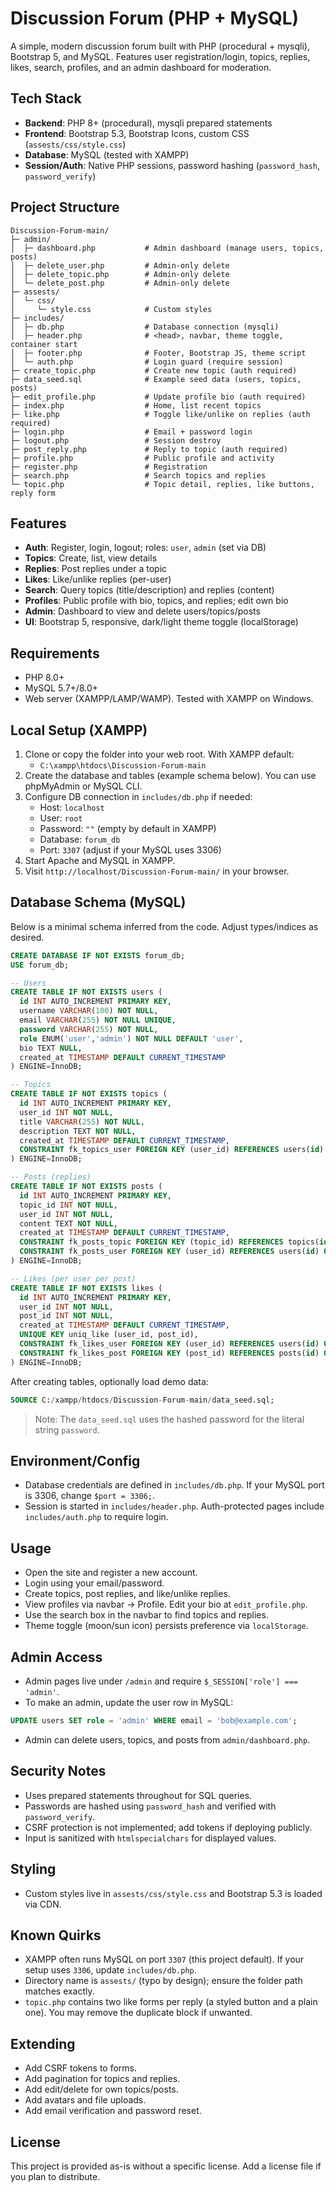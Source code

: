 # Discussion Forum (PHP + MySQL)

A simple, modern discussion forum built with PHP (procedural + mysqli), Bootstrap 5, and MySQL. Features user registration/login, topics, replies, likes, search, profiles, and an admin dashboard for moderation.

## Tech Stack
- **Backend**: PHP 8+ (procedural), mysqli prepared statements
- **Frontend**: Bootstrap 5.3, Bootstrap Icons, custom CSS (`assests/css/style.css`)
- **Database**: MySQL (tested with XAMPP)
- **Session/Auth**: Native PHP sessions, password hashing (`password_hash`, `password_verify`)

## Project Structure
```
Discussion-Forum-main/
├─ admin/
│  ├─ dashboard.php           # Admin dashboard (manage users, topics, posts)
│  ├─ delete_user.php         # Admin-only delete
│  ├─ delete_topic.php        # Admin-only delete
│  └─ delete_post.php         # Admin-only delete
├─ assests/
│  └─ css/
│     └─ style.css            # Custom styles
├─ includes/
│  ├─ db.php                  # Database connection (mysqli)
│  ├─ header.php              # <head>, navbar, theme toggle, container start
│  ├─ footer.php              # Footer, Bootstrap JS, theme script
│  └─ auth.php                # Login guard (require session)
├─ create_topic.php           # Create new topic (auth required)
├─ data_seed.sql              # Example seed data (users, topics, posts)
├─ edit_profile.php           # Update profile bio (auth required)
├─ index.php                  # Home, list recent topics
├─ like.php                   # Toggle like/unlike on replies (auth required)
├─ login.php                  # Email + password login
├─ logout.php                 # Session destroy
├─ post_reply.php             # Reply to topic (auth required)
├─ profile.php                # Public profile and activity
├─ register.php               # Registration
├─ search.php                 # Search topics and replies
└─ topic.php                  # Topic detail, replies, like buttons, reply form
```

## Features
- **Auth**: Register, login, logout; roles: `user`, `admin` (set via DB)
- **Topics**: Create, list, view details
- **Replies**: Post replies under a topic
- **Likes**: Like/unlike replies (per-user)
- **Search**: Query topics (title/description) and replies (content)
- **Profiles**: Public profile with bio, topics, and replies; edit own bio
- **Admin**: Dashboard to view and delete users/topics/posts
- **UI**: Bootstrap 5, responsive, dark/light theme toggle (localStorage)

## Requirements
- PHP 8.0+
- MySQL 5.7+/8.0+
- Web server (XAMPP/LAMP/WAMP). Tested with XAMPP on Windows.

## Local Setup (XAMPP)
1. Clone or copy the folder into your web root. With XAMPP default:
   - `C:\xampp\htdocs\Discussion-Forum-main`
2. Create the database and tables (example schema below). You can use phpMyAdmin or MySQL CLI.
3. Configure DB connection in `includes/db.php` if needed:
   - Host: `localhost`
   - User: `root`
   - Password: `""` (empty by default in XAMPP)
   - Database: `forum_db`
   - Port: `3307` (adjust if your MySQL uses 3306)
4. Start Apache and MySQL in XAMPP.
5. Visit `http://localhost/Discussion-Forum-main/` in your browser.

## Database Schema (MySQL)
Below is a minimal schema inferred from the code. Adjust types/indices as desired.

```sql
CREATE DATABASE IF NOT EXISTS forum_db;
USE forum_db;

-- Users
CREATE TABLE IF NOT EXISTS users (
  id INT AUTO_INCREMENT PRIMARY KEY,
  username VARCHAR(100) NOT NULL,
  email VARCHAR(255) NOT NULL UNIQUE,
  password VARCHAR(255) NOT NULL,
  role ENUM('user','admin') NOT NULL DEFAULT 'user',
  bio TEXT NULL,
  created_at TIMESTAMP DEFAULT CURRENT_TIMESTAMP
) ENGINE=InnoDB;

-- Topics
CREATE TABLE IF NOT EXISTS topics (
  id INT AUTO_INCREMENT PRIMARY KEY,
  user_id INT NOT NULL,
  title VARCHAR(255) NOT NULL,
  description TEXT NOT NULL,
  created_at TIMESTAMP DEFAULT CURRENT_TIMESTAMP,
  CONSTRAINT fk_topics_user FOREIGN KEY (user_id) REFERENCES users(id) ON DELETE CASCADE
) ENGINE=InnoDB;

-- Posts (replies)
CREATE TABLE IF NOT EXISTS posts (
  id INT AUTO_INCREMENT PRIMARY KEY,
  topic_id INT NOT NULL,
  user_id INT NOT NULL,
  content TEXT NOT NULL,
  created_at TIMESTAMP DEFAULT CURRENT_TIMESTAMP,
  CONSTRAINT fk_posts_topic FOREIGN KEY (topic_id) REFERENCES topics(id) ON DELETE CASCADE,
  CONSTRAINT fk_posts_user FOREIGN KEY (user_id) REFERENCES users(id) ON DELETE CASCADE
) ENGINE=InnoDB;

-- Likes (per user per post)
CREATE TABLE IF NOT EXISTS likes (
  id INT AUTO_INCREMENT PRIMARY KEY,
  user_id INT NOT NULL,
  post_id INT NOT NULL,
  created_at TIMESTAMP DEFAULT CURRENT_TIMESTAMP,
  UNIQUE KEY uniq_like (user_id, post_id),
  CONSTRAINT fk_likes_user FOREIGN KEY (user_id) REFERENCES users(id) ON DELETE CASCADE,
  CONSTRAINT fk_likes_post FOREIGN KEY (post_id) REFERENCES posts(id) ON DELETE CASCADE
) ENGINE=InnoDB;
```

After creating tables, optionally load demo data:

```sql
SOURCE C:/xampp/htdocs/Discussion-Forum-main/data_seed.sql;
```

> Note: The `data_seed.sql` uses the hashed password for the literal string `password`.

## Environment/Config
- Database credentials are defined in `includes/db.php`. If your MySQL port is 3306, change `$port = 3306;`.
- Session is started in `includes/header.php`. Auth-protected pages include `includes/auth.php` to require login.

## Usage
- Open the site and register a new account.
- Login using your email/password.
- Create topics, post replies, and like/unlike replies.
- View profiles via navbar → Profile. Edit your bio at `edit_profile.php`.
- Use the search box in the navbar to find topics and replies.
- Theme toggle (moon/sun icon) persists preference via `localStorage`.

## Admin Access
- Admin pages live under `/admin` and require `$_SESSION['role'] === 'admin'`.
- To make an admin, update the user row in MySQL:

```sql
UPDATE users SET role = 'admin' WHERE email = 'bob@example.com';
```

- Admin can delete users, topics, and posts from `admin/dashboard.php`.

## Security Notes
- Uses prepared statements throughout for SQL queries.
- Passwords are hashed using `password_hash` and verified with `password_verify`.
- CSRF protection is not implemented; add tokens if deploying publicly.
- Input is sanitized with `htmlspecialchars` for displayed values.

## Styling
- Custom styles live in `assests/css/style.css` and Bootstrap 5.3 is loaded via CDN.

## Known Quirks
- XAMPP often runs MySQL on port `3307` (this project default). If your setup uses `3306`, update `includes/db.php`.
- Directory name is `assests/` (typo by design); ensure the folder path matches exactly.
- `topic.php` contains two like forms per reply (a styled button and a plain one). You may remove the duplicate block if unwanted.

## Extending
- Add CSRF tokens to forms.
- Add pagination for topics and replies.
- Add edit/delete for own topics/posts.
- Add avatars and file uploads.
- Add email verification and password reset.

## License
This project is provided as-is without a specific license. Add a license file if you plan to distribute.

